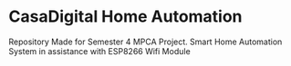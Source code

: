 # CasaDigital Home Automation 
 Repository Made for Semester 4 MPCA Project. Smart Home Automation System in assistance with ESP8266 Wifi Module
